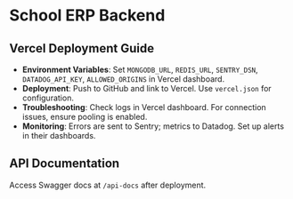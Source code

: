 # School ERP Backend

## Vercel Deployment Guide

- **Environment Variables**: Set `MONGODB_URL`, `REDIS_URL`, `SENTRY_DSN`, `DATADOG_API_KEY`, `ALLOWED_ORIGINS` in Vercel dashboard.
- **Deployment**: Push to GitHub and link to Vercel. Use `vercel.json` for configuration.
- **Troubleshooting**: Check logs in Vercel dashboard. For connection issues, ensure pooling is enabled.
- **Monitoring**: Errors are sent to Sentry; metrics to Datadog. Set up alerts in their dashboards.

## API Documentation

Access Swagger docs at `/api-docs` after deployment.